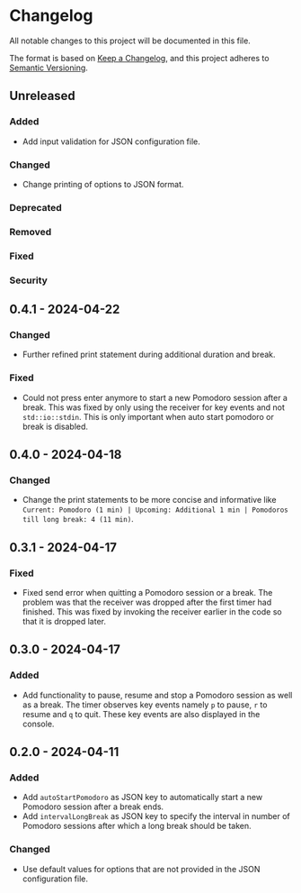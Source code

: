 # Changelog

All notable changes to this project will be documented in this file.

The format is based on [Keep a Changelog](https://keepachangelog.com/en/1.1.0/), and this project adheres to [Semantic Versioning](https://semver.org/spec/v2.0.0.html).

## Unreleased

### Added

- Add input validation for JSON configuration file.

### Changed

- Change printing of options to JSON format.

### Deprecated

### Removed

### Fixed

### Security

## 0.4.1 - 2024-04-22

### Changed

- Further refined print statement during additional duration and break.

### Fixed

- Could not press enter anymore to start a new Pomodoro session after a break. This was fixed by only using the receiver for key events and not `std::io::stdin`. This is only important when auto start pomodoro or break is disabled.

## 0.4.0 - 2024-04-18

### Changed

- Change the print statements to be more concise and informative like `Current: Pomodoro (1 min) | Upcoming: Additional 1 min | Pomodoros till long break: 4 (11 min)`.

## 0.3.1 - 2024-04-17

### Fixed

- Fixed send error when quitting a Pomodoro session or a break. The problem was that the receiver was dropped after the first timer had finished. This was fixed by invoking the receiver earlier in the code so that it is dropped later. 

## 0.3.0 - 2024-04-17

### Added

- Add functionality to pause, resume and stop a Pomodoro session as well as a break. The timer observes key events namely `p` to pause, `r` to resume and `q` to quit. These key events are also displayed in the console.

## 0.2.0 - 2024-04-11

### Added

- Add `autoStartPomodoro` as JSON key to automatically start a new Pomodoro session after a break ends.
- Add `intervalLongBreak` as JSON key to specify the interval in number of Pomodoro sessions after which a long break should be taken.
  
### Changed

- Use default values for options that are not provided in the JSON configuration file.
